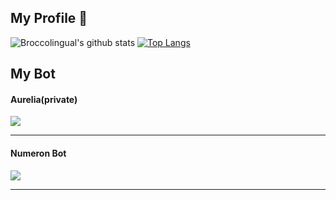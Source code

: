 ## My Profile 👋

![Broccolingual's github stats](https://github-readme-stats.vercel.app/api?username=broccolingual&count_private=true&show_icons=true&theme=radical)
[![Top Langs](https://github-readme-stats.vercel.app/api/top-langs/?username=broccolingual)](https://github.com/anuraghazra/github-readme-stats)

## My Bot

#### Aurelia(private)
<a href="https://github.com/broccolingual/aurelia-discord-bot">
  <img align="center" src="https://github-readme-stats.vercel.app/api/pin/?username=broccolingual&repo=aurelia-discord-bot" />
</a>

***

#### Numeron Bot
<a href="https://github.com/broccolingual/numeron-bot-public">
  <img align="center" src="https://github-readme-stats.vercel.app/api/pin/?username=broccolingual&repo=numeron-bot-public" />
</a>

***
